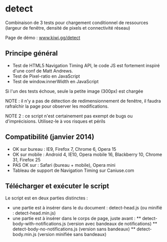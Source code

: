 detect
======

Combinaison de 3 tests pour chargement conditionnel de ressources (largeur de fenêtre, densité de pixels et connectivité réseau)

Page de démo  : www.kiwi.gg/detect

Principe général
----------------

* Test de HTML5 Navigation Timing API, le code JS est fortement inspiré d'une conf de Matt Andrews.
* Test de Pixel-ratio en JavaScript
* Test de window.innerWidth en JavaScript

Si l'un des tests échoue, seule la petite image (300px) est chargée

NOTE : il n'y a pas de détection de redimensionnement de fenêtre, il faudra rafraîchir la page pour observer les modifications.

NOTE 2 : ce script n'est certainement pas exempt de bugs ou d'imprécisions. Utilisez-le à vos risques et périls

Compatibilité (janvier 2014)
----------------------------

* OK sur bureau : IE9, Firefox 7, Chrome 6, Opera 15
* OK sur mobile : Android 4, IE10, Opera mobile 16, Blackberry 10, Chrome 31, Firefox 25
* PAS OK sur : Safari (bureau + mobile), Opera mini
* Tableau de support de Navigation Timing sur Caniuse.com

Télécharger et exécuter le script
---------------------------------

Le script est en deux parties distinctes :

* une partie est à insérer dans le <head> du document : detect-head.js (ou minifié : detect-head.min.js)
* une partie est à insérer dans le corps de page, juste avant </body> :
** detect-body-with-notifications.js (version avec bandeaux de notifications)
** detect-body-no-notifications.js (version sans bandeaux)
** detect-body.min.js (version minifiée sans bandeaux)
